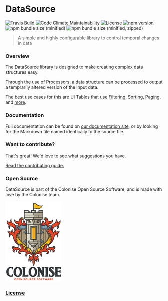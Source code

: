 # DataSource

[![Travis Build](https://img.shields.io/travis/Colonise/DataSource.svg)](https://travis-ci.org/Colonise/DataSource) [![Code Climate Maintainability](https://img.shields.io/codeclimate/maintainability-percentage/Colonise/DataSource.svg)](https://codeclimate.com/github/Colonise/DataSource/maintainability) [![License](https://img.shields.io/github/license/Colonise/DataSource.svg)](https://github.com/Colonise/DataSource/blob/master/LICENSE) [![npm version](https://img.shields.io/npm/v/@colonise/datasource.svg)](https://www.npmjs.com/package/@colonise/datasource) ![npm bundle size \(minified\)](https://img.shields.io/bundlephobia/min/@colonise/datasource.svg) ![npm bundle size \(minified, zipped\)](https://img.shields.io/bundlephobia/minzip/@colonise/datasource.svg)

> A simple and highly configurable library to control temporal changes in data

### Overview

The DataSource library is designed to make creating complex data structures easy.

Through the use of [Processors](src/processors/), a data structure can be processed to output a temprarily altered version of the input data.

The best use cases for this are UI Tables that use [Filtering](src/processors/filter-processor.md), [Sorting](src/processors/sorter-processor.md), [Paging](src/processors/pager-processor.md), and [more](tutorials/custom-processors.md).

### Documentation

Full documentation can be found on [our documentation site](https://colonise.gitbook.io/datasource), or by looking for the Markdown file named identically to the source file.

### Want to contribute?

That's great! We'd love to see what suggestions you have.

[Read the contributing guide.](contributing.md)

### Open Source

DataSource is part of the Colonise Open Source Software, and is made with love by the Colonise team.

![](.gitbook/assets/colonise256.png)

### [License](https://github.com/Colonise/DataSource/blob/master/LICENSE)

